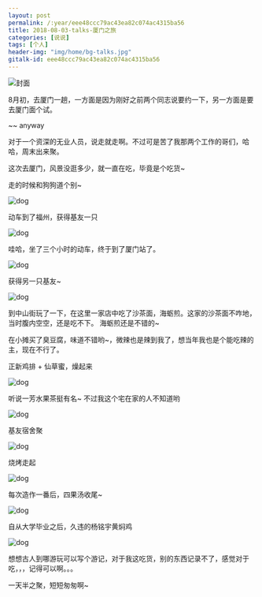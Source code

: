 ```yaml
---
layout: post
permalink: /:year/eee48ccc79ac43ea82c074ac4315ba56
title: 2018-08-03-talks-厦门之旅
categories: [说说]
tags: [个人]
header-img: "img/home/bg-talks.jpg"
gitalk-id: eee48ccc79ac43ea82c074ac4315ba56
---
```



![封面](http://image.linxingyang.net/image/note/2018-08-03-talks/03.jpg)



8月初，去厦门一趟，一方面是因为刚好之前两个同志说要约一下，另一方面是要去厦门面个试。

~~ anyway


对于一个资深的无业人员，说走就走啊。不过可是苦了我那两个工作的哥们，哈哈，周末出来聚。



这次去厦门，风景没逛多少，就一直在吃，毕竟是个吃货~



走的时候和狗狗道个别~

![dog](http://image.linxingyang.net/image/note/2018-08-03-talks/04.jpg)


动车到了福州，获得基友一只

![dog](http://image.linxingyang.net/image/note/2018-08-03-talks/05.jpg)


哇哈，坐了三个小时的动车，终于到了厦门站了。

![dog](http://image.linxingyang.net/image/note/2018-08-03-talks/06.jpg)


获得另一只基友~

![dog](http://image.linxingyang.net/image/note/2018-08-03-talks/07.jpg)




到中山街玩了一下，在这里一家店中吃了沙茶面，海蛎煎。这家的沙茶面不咋地，当时腹内空空，还是吃不下。
海蛎煎还是不错的~


在小摊买了臭豆腐，味道不错哟~，微辣也是辣到我了，想当年我也是个能吃辣的主，现在不行了。


正新鸡排 + 仙草蜜，燥起来

![dog](http://image.linxingyang.net/image/note/2018-08-03-talks/08.jpg)


听说一芳水果茶挺有名~ 不过我这个宅在家的人不知道哟

![dog](http://image.linxingyang.net/image/note/2018-08-03-talks/09.jpg)


基友宿舍聚

![dog](http://image.linxingyang.net/image/note/2018-08-03-talks/11.jpg)


烧烤走起

![dog](http://image.linxingyang.net/image/note/2018-08-03-talks/12.jpg)


每次造作一番后，四果汤收尾~

![dog](http://image.linxingyang.net/image/note/2018-08-03-talks/10.jpg)



自从大学毕业之后，久违的杨铭宇黄焖鸡

![dog](http://image.linxingyang.net/image/note/2018-08-03-talks/13.jpg)



想想古人到哪游玩可以写个游记，对于我这吃货，别的东西记录不了，感觉对于吃，，，记得可以啊。。。


一天半之聚，短短匆匆啊~





































